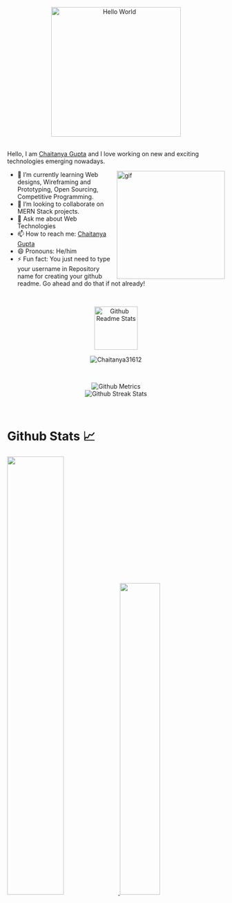 <!--# Namaste 🙏-->
<div align="center">
<!-- <img src="https://miro.medium.com/max/1600/1*0KFB17_NGTPB0XWyc4BSgQ.jpeg" alt="Hello World"> -->
<img height="300px" src="https://media1.tenor.com/images/25de5ae4b3a35de905166d6a8cc92411/tenor.gif?itemid=13245309" alt="Hello World">
 
</div>

<br>

Hello, I am [Chaitanya Gupta](https://www.linkedin.com/in/guptachaitanya/) and I love working on new and exciting technologies emerging nowadays. 

<!-- <img align="right" width="200px" src="https://media.giphy.com/media/13HgwGsXF0aiGY/giphy.gif?response_id=59245c7c1f1da9f614a280d5" alt="programming meme"> -->

 <img align="right" width="250px" src="https://media.giphy.com/media/p4NLw3I4U0idi/giphy.gif" alt="gif">

- 🌱 I’m currently learning Web designs, Wireframing and Prototyping, Open Sourcing, Competitive Programming.
- 👯 I’m looking to collaborate on MERN Stack projects.
- 💬 Ask me about Web Technologies
- 📫 How to reach me: [Chaitanya Gupta](https://www.linkedin.com/in/guptachaitanya/)
- 😄 Pronouns: He/him
- ⚡ Fun fact: You just need to type your username in Repository name for creating your github readme. Go ahead and do that if not already!

<br>

<p align="center">
 <img width="100px" src="https://res.cloudinary.com/anuraghazra/image/upload/v1594908242/logo_ccswme.svg" align="center" alt="Github Readme Stats" />
</p>
<p align="center"> <img src="https://komarev.com/ghpvc/?username=Chaitanya31612" alt="Chaitanya31612"/> </p> 

<!--![](https://komarev.com/ghpvc/?username=Chaitanya31612)-->


<br>
<p align="center">
  
<img src="https://metrics.lecoq.io/Chaitanya31612" alt="Github Metrics">
  
  <br>
  
<img src="https://github-readme-streak-stats.herokuapp.com/?user=Chaitanya31612" alt="Github Streak Stats">
  
</p>

<br>

# Github Stats 📈

<a href="https://github.com/Chaitanya31612">
    <img src="https://github-readme-stats.vercel.app/api?username=Chaitanya31612&count_private=true&show_icons=true&hide_border=true"
                    width="51%" />
</a>
<a href="https://github.com/Chaitanya31612?tab=repositories">
  <img src="https://github-readme-stats.vercel.app/api/top-langs/?username=Chaitanya31612&layout=compact&hide_border=true"
                    width="43%" />
</a>


<br>
